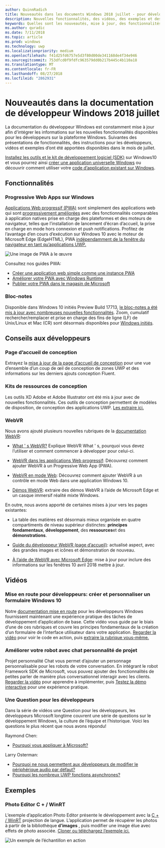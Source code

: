 ```yaml
---
author: QuinnRadich
title: Nouveautés dans les documents Windows 2018 juillet - pour développer des applications UWP
description: Nouvelles fonctionnalités, des vidéos, des exemples et des conseils pour les développeurs ont été ajoutés à la documentation du développeur Windows 10 pour 2018 juillet.
keywords: Quelles sont les nouveautés, mise à jour, des fonctionnalités, des conseils pour les développeurs, Windows 10, juillet
ms.author: quradic
ms.date: 7/11/2018
ms.topic: article
ms.prod: windows
ms.technology: uwp
ms.localizationpriority: medium
ms.openlocfilehash: f41d25fd6757e5d3f80d00de341168de4f34e946
ms.sourcegitcommit: 753dfcd0f9fdfc963579dd0b217b445c4b110a18
ms.translationtype: MT
ms.contentlocale: fr-FR
ms.lasthandoff: 08/27/2018
ms.locfileid: "2862931"
---
```

# <a name="whats-new-in-the-windows-developer-docs-in-july-2018"></a>Nouveautés dans la documentation de développeur Windows 2018 juillet

La documentation du développeur Windows est constamment mise à jour afin d'intégrer les informations sur les nouvelles fonctionnalités disponibles pour les développeurs sur la plateforme Windows. Suivantes des présentations de fonctionnalités, des instructions pour les développeurs, vidéos et exemples d’ont été apportées disponibles dans le mois de juillet.

[Installez les outils et le kit de développement logiciel (SDK)](http://go.microsoft.com/fwlink/?LinkId=821431) sur Windows10 et vous pourrez ainsi [créer une application universelle Windows](../get-started/create-uwp-apps.md) ou découvrir comment utiliser votre [code d’application existant sur Windows](../porting/index.md).

## <a name="features"></a>Fonctionnalités

### <a name="progressive-web-apps-on-windows"></a>Progressive Web Apps sur Windows

[Applications Web progressif (PWA)](https://developer.microsoft.com/windows/pwa) sont simplement des applications web qui sont [progressivement améliorées](https://wikipedia.org/wiki/Progressive_enhancement) avec des fonctionnalités comparables à application natives prise en charge des plateformes et des moteurs de navigateur, telles que l’installation de lancement d’écran d’accueil, la prise en charge en mode hors connexion et push notifications. Profitez de l’avantage d’en cours d’exécution sur Windows 10 avec le moteur de Microsoft Edge (EdgeHTML), PWA [indépendamment de la fenêtre du navigateur en tant qu’applications UWP.](https://docs.microsoft.com/microsoft-edge/progressive-web-apps/windows-features)

![Une image de PWA à le œuvre](images/progressive-web-apps.jpg)

Consultez nos guides PWA:

* [Créer une application web simple comme une instance PWA](https://docs.microsoft.com/microsoft-edge/progressive-web-apps/get-started)
* [Améliorer votre PWA avec Windows Runtime](https://docs.microsoft.com/en-us/microsoft-edge/progressive-web-apps/windows-features)
* [Publier votre PWA dans le magasin de Microsoft](https://docs.microsoft.com/microsoft-edge/progressive-web-apps/microsoft-store)

### <a name="notepad"></a>Bloc-notes

Disponible dans Windows 10 initiés Preview Build 17713, [le bloc-notes a été mis à jour avec nombreuses nouvelles fonctionnalités](http://aka.ms/ant-man). Zoom, cumulatif rechercher/remplacer et prise en charge des fins de ligne (LF) de Unix/Linux et Mac (CR) sont désormais disponibles pour [Windows initiés](https://insider.windows.com/). 

## <a name="developer-guidance"></a>Conseils aux développeurs

### <a name="design-landing-page"></a>Page d’accueil de conception

Extrayez la [mise à jour de la page d’accueil de conception](https://developer.microsoft.com/windows/apps/design) pour une vue d’ensemble d’un coup de œil de conception de zones UWP et des informations sur les derniers ajouts conception Fluent.

### <a name="design-toolkits"></a>Kits de ressources de conception

Les outils XD Adobe et Adobe Illustrator ont été mis à jour avec de nouvelles fonctionnalités. Ces outils de conception permettent de modèles de disposition, de conception des applications UWP. [Les extraire ici.](../design/downloads/index.md)

### <a name="webvr"></a>WebVR

Nous avons ajouté plusieurs nouvelles rubriques de la [documentation WebVR](https://docs.microsoft.com/microsoft-edge/webvr/
):

* [What ' s WebVR?](https://docs.microsoft.com/microsoft-edge/webvr/what-is-webvr
) Explique WebVR What ' s, pourquoi vous devez l’utiliser et comment commencer à développer pour celui-ci.

* [WebVR dans les applications Web progressif](https://docs.microsoft.com/microsoft-edge/webvr/webvr-in-pwas): Découvrez comment ajouter WebVR à un Progressive Web App (PWA).

* [WebVR en mode Web](https://docs.microsoft.com/microsoft-edge/webvr/webvr-in-webview): Découvrez comment ajouter WebVR à un contrôle en mode Web dans une application Windows 10.

* [Démos WebVR](https://docs.microsoft.com/microsoft-edge/webvr/demos): extraire des démos WebVR à l’aide de Microsoft Edge et un casque immersif réalité mixte Windows.

En outre, nous avons apporté de certaines mises à jour vers les pages existantes:

* La table des matières est désormais mieux organisée en quatre compartiments de niveau supérieur distinctes: **principes fondamentaux**, **développement**, des **ressources**et des **démonstrations**.

* [Guide du développeur WebVR (page d’accueil)](https://docs.microsoft.com/microsoft-edge/webvr/): actualisé aspect, avec des grandes images et icônes et démonstration de nouveau.

* [À l’aide de WebVR avec Microsoft Edge](https://docs.microsoft.com/microsoft-edge/webvr/webvr-with-edge): mise à jour pour inclure des informations sur les fenêtres 10 avril 2018 mettre à jour.

## <a name="videos"></a>Vidéos

### <a name="get-started-for-devs-create-and-customize-a-form-on-windows-10"></a>Mise en route pour développeurs: créer et personnaliser un formulaire Windows 10

Notre [documentation mise en route](../get-started/index.md) pour les développeurs Windows fournissent maintenant une expérience pratique des tâches de développement d’application de base. Cette vidéo vous guide par le biais d’une de ces rubriques et couvre les principes fondamentaux de la création d’un formulaire de l’interface utilisateur dans votre application. [Regarder la vidéo](https://www.youtube.com/watch?v=AgngKzq4hKI&feature=youtu.be) pour voir le code en action, puis [extraire la rubrique vous-même.](http://aka.ms/CreateForms)

### <a name="enhance-your-bot-with-project-personality-chat"></a>Améliorer votre robot avec chat personnalité de projet

Projet personnalité Chat vous permet d’ajouter un personnage personnalisable pour les robots de votre conversation. En intégrant le robot Framework SDK de Microsoft, vous pouvez ajouter des fonctionnalités de petites parler de manière plus conversationnel interagir avec les clients. [Regarder la vidéo](https://www.youtube.com/watch?v=5C_uD8g2QKg&feature=youtu.be) pour apprendre à implémenter, puis [Testez la démo interactive](http://aka.ms/PersonalityChat) pour une expérience pratique.

### <a name="one-dev-question"></a>Une Question pour les développeurs

Dans la série de vidéos une Question pour les développeurs, les développeurs Microsoft longtime couvrent une série de questions sur le développement Windows, la culture de l’équipe et l’historique. Voici les questions le plus récent que nous avons répondu!

Raymond Chen:

* [Pourquoi vous appliquer à Microsoft?](https://www.youtube.com/watch?v=oL8ymamkEMU&feature=youtu.be)

Larry Osterman:

* [Pourquoi ne nous permettent aux développeurs de modifier le périphérique audio par défaut?](https://www.youtube.com/watch?v=6aNUoVfbnmg&feature=youtu.be)
* [Pourquoi les nombreux UWP fonctions asynchrones?](https://www.youtube.com/watch?v=5M724QIy1Mk&feature=youtu.be)

## <a name="samples"></a>Exemples

### <a name="photo-editor-cwinrt"></a>Photo Editor C + / WinRT

L’exemple d’application Photo Editor présente le développement avec la [C + / WinRT](../cpp-and-winrt-apis/intro-to-using-cpp-with-winrt.md) projection de langue. L’application permet de récupérer les photos à partir de la bibliothèque **d’images** , puis modifier une image élue avec effets de photo associée. [Cloner ou téléchargez l’exemple ici.](https://github.com/Microsoft/Windows-appsample-photo-editor)

![Un exemple de l’échantillon en action](images/photo-editor-banner.png)
